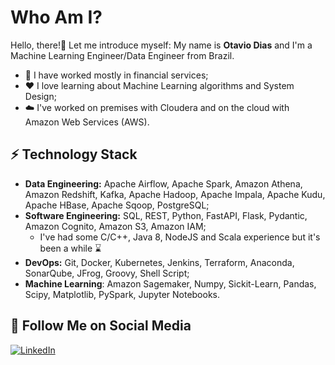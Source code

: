 # Who Am I?

Hello, there!👋 Let me introduce myself: My name is **Otavio Dias** and I'm a Machine Learning Engineer/Data Engineer from Brazil.

* 🔭 I have worked mostly in financial services;
* ❤️ I love learning about Machine Learning algorithms and System Design;
* ☁️ I've worked on premises with Cloudera and on the cloud with Amazon Web Services (AWS).

## ⚡ Technology Stack
* **Data Engineering:** Apache Airflow, Apache Spark, Amazon Athena, Amazon Redshift, Kafka, Apache Hadoop, Apache Impala, Apache Kudu, Apache HBase, Apache Sqoop, PostgreSQL;
* **Software Engineering:** SQL, REST, Python, FastAPI, Flask, Pydantic, Amazon Cognito, Amazon S3, Amazon IAM;
  * I've had some C/C++, Java 8, NodeJS and Scala experience but it's been a while ⌛
* **DevOps:** Git, Docker, Kubernetes, Jenkins, Terraform, Anaconda, SonarQube, JFrog, Groovy, Shell Script;
* **Machine Learning**: Amazon Sagemaker, Numpy, Sickit-Learn, Pandas, Scipy, Matplotlib, PySpark, Jupyter Notebooks.

## 🔗 Follow Me on Social Media
[![LinkedIn](https://img.shields.io/badge/linkedin-%230077B5.svg?style=for-the-badge&logo=linkedin&logoColor=white)](https://linkedin.com/in/otavio-alves-dias)
